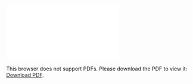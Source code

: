 <object data="christ-in-song/CIS1908pdfs/033.pdf" type="application/pdf" width="100%" height="1024px">
    <embed src="christ-in-song/CIS1908pdfs/033.pdf">
        <p>This browser does not support PDFs. Please download the PDF to view it: <a href="christ-in-song/CIS1908pdfs/033.pdf">Download PDF</a>.</p>
    </embed>
</object>
